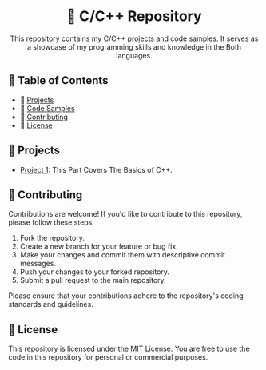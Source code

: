 <div align="center">
  <h1>🚀 C/C++ Repository</h1>
  <p>This repository contains my C/C++ projects and code samples. It serves as a showcase of my programming skills and knowledge in the Both languages. </p>
</div>

## :file_folder: Table of Contents

- :rocket: [Projects](#rocket-projects)
- :page_facing_up: [Code Samples](#page_facing_up-code-samples)
- :handshake: [Contributing](#handshake-contributing)
- :memo: [License](#memo-license)

## :rocket: Projects

- [Project 1](link-to-project-1): This Part Covers The Basics of C++.

## :handshake: Contributing

Contributions are welcome! If you'd like to contribute to this repository, please follow these steps:

1. Fork the repository.
2. Create a new branch for your feature or bug fix.
3. Make your changes and commit them with descriptive commit messages.
4. Push your changes to your forked repository.
5. Submit a pull request to the main repository.

Please ensure that your contributions adhere to the repository's coding standards and guidelines.

## :memo: License

This repository is licensed under the [MIT License](link-to-license). You are free to use the code in this repository for personal or commercial purposes.
